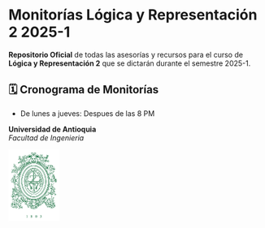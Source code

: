 # Monitorías Lógica y Representación 2 2025-1

**Repositorio Oficial** de todas las asesorías y recursos para el curso de **Lógica y Representación 2** que se dictarán durante el semestre 2025-1.

## 🗓️ Cronograma de Monitorías

- De lunes a jueves: Despues de las 8 PM

**Universidad de Antioquia**  
_Facultad de Ingenieria_  
<p align="left">
  <img src="https://github.com/freddyduitama/images/blob/master/logo.png?raw=true" alt="Universidad de Antioquia" width="100"/>
</p>
